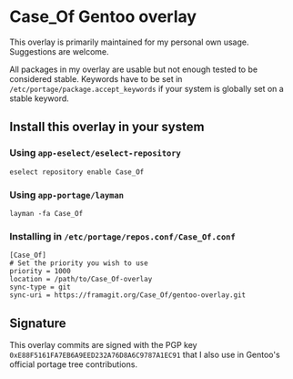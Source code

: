 # Case_Of Gentoo overlay

This overlay is primarily maintained for my personal own usage. Suggestions are welcome.

All packages in my overlay are usable but not enough tested to be considered stable. Keywords have to be set in `/etc/portage/package.accept_keywords` if your system is globally set on a stable keyword.

## Install this overlay in your system

### Using `app-eselect/eselect-repository`

```
eselect repository enable Case_Of
```

### Using `app-portage/layman`

```
layman -fa Case_Of
```

### Installing in `/etc/portage/repos.conf/Case_Of.conf`

```
[Case_Of]
# Set the priority you wish to use
priority = 1000
location = /path/to/Case_Of-overlay
sync-type = git
sync-uri = https://framagit.org/Case_Of/gentoo-overlay.git
```

## Signature

This overlay commits are signed with the PGP key `0xE88F5161FA7EB6A9EED232A76D8A6C9787A1EC91` that I also use in Gentoo's official portage tree contributions.
